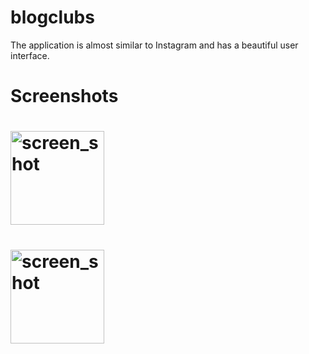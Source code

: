 # blogclubs

The application is almost similar to Instagram and has a beautiful user interface.


# Screenshots
# <img src="https://github.com/sdkarimi/blackmovies/blob/master/screenshot/IMG_20240703_171458_205.jpg" alt="screen_shot" width="150"/>  
# <img src="https://github.com/sdkarimi/blackmovies/blob/master/screenshot/2.jpg" alt="screen_shot" width="150"/> 
